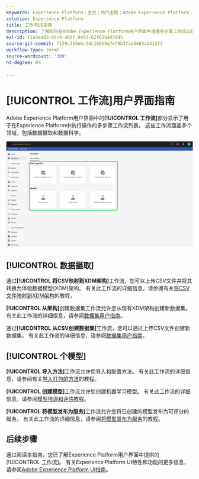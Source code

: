 ```yaml
---
keywords: Experience Platform；主页；热门主题；Adobe Experience Platform；用户指南；ui指南；工作流ui指南；工作流；工作流用户指南；
solution: Experience Platform
title: 工作流UI指南
description: 了解如何在Adobe Experience Platform用户界面中遵循多步骤工作流以执行常见操作。
exl-id: f1a3ea83-09c9-48df-9493-62f03b403a95
source-git-commit: f129c215ebc5dc169b9a7ef9b3faa3463ab413f3
workflow-type: tm+mt
source-wordcount: '309'
ht-degree: 0%

---
```


# [!UICONTROL 工作流]用户界面指南

Adobe Experience Platform用户界面中的&#x200B;**[!UICONTROL 工作流]**&#x200B;部分显示了用于在Experience Platform中执行操作的多步骤工作流列表。 这些工作流涵盖多个领域，包括数据摄取和数据科学。

![工作流](./images/workflows/workflows.png)

## [!UICONTROL 数据摄取]

通过&#x200B;**[!UICONTROL 将CSV映射到XDM架构]**&#x200B;工作流，您可以上传CSV文件并将其转换为体验数据模型(XDM)架构。 有关此工作流的详细信息，请参阅有关[将CSV文件映射到XDM架构](../ingestion/tutorials/map-csv/overview.md)的教程。

**[!UICONTROL 从架构]**&#x200B;创建数据集工作流允许您从现有XDM架构创建新数据集。 有关此工作流的详细信息，请参阅[数据集用户指南](../catalog/datasets/user-guide.md#schema)。

通过&#x200B;**[!UICONTROL 从CSV创建数据集]**&#x200B;工作流，您可以通过上传CSV文件创建新数据集。 有关此工作流的详细信息，请参阅[数据集用户指南](../catalog/datasets/user-guide.md#csv)。

## [!UICONTROL 个模型]

**[!UICONTROL 导入方法]**&#x200B;工作流允许您导入和配置方法。 有关此工作流的详细信息，请参阅有关[导入打包的方法](../data-science-workspace/models-recipes/import-packaged-recipe-ui.md)的教程。

**[!UICONTROL 创建模型]**&#x200B;工作流允许您创建机器学习模型。 有关此工作流的详细信息，请参阅[模型培训和评估教程](../data-science-workspace/models-recipes/train-evaluate-model-ui.md)。

**[!UICONTROL 将模型发布为服务]**&#x200B;工作流允许您将已创建的模型发布为可评分的服务。 有关此工作流的详细信息，请参阅[将模型发布为服务](../data-science-workspace/models-recipes/publish-model-service-ui.md)的教程。

## 后续步骤

通过阅读本指南，您已了解Experience Platform用户界面中提供的[!UICONTROL 工作流]。 有关Experience Platform UI特性和功能的更多信息，请参阅[Adobe Experience Platform UI指南](ui-guide.md)。
